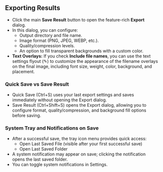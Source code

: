 ## Exporting Results

- Click the main **Save Result** button to open the feature-rich **Export** dialog.
- In this dialog, you can configure:
  - Output directory and file name.
  - Image format (PNG, JPEG, WEBP, etc.).
  - Quality/compression levels.
  - An option to fill transparent backgrounds with a custom color.
- **Text Overlays:** If you check **Include file names**, you can use the text settings flyout (✎) to customize the appearance of the filename overlays on the final image, including font size, weight, color, background, and placement.


### Quick Save vs Save Result
- Quick Save (Ctrl+S) uses your last export settings and saves immediately without opening the Export dialog.
- Save Result (Ctrl+Shift+S) opens the Export dialog, allowing you to configure format, quality/compression, and background fill options before saving.

### System Tray and Notifications on Save
- After a successful save, the tray icon menu provides quick access:
  - Open Last Saved File (visible after your first successful save)
  - Open Last Saved Folder
- A system notification may appear on save; clicking the notification opens the last saved folder.
- You can toggle system notifications in Settings.
